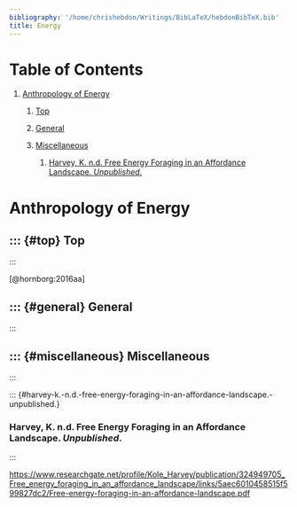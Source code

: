 ```yaml
---
bibliography: '/home/chrishebdon/Writings/BibLaTeX/hebdonBibTeX.bib'
title: Energy
---
```


Table of Contents
=================

1.  [Anthropology of Energy](#org2fed78a)

    1.  [Top](#orga6d0aac)

    2.  [General](#orgdaeeee2)

    3.  [Miscellaneous](#orgbede472)

        1.  [Harvey, K. n.d. Free Energy Foraging in an Affordance
            Landscape. *Unpublished*.](#orgae270c3)

Anthropology of Energy
======================

::: {#top}
Top
---
:::

[@hornborg:2016aa]

::: {#general}
General
-------
:::

::: {#miscellaneous}
Miscellaneous
-------------
:::

::: {#harvey-k.-n.d.-free-energy-foraging-in-an-affordance-landscape.-unpublished.}
### Harvey, K. n.d. Free Energy Foraging in an Affordance Landscape. *Unpublished*.
:::

<https://www.researchgate.net/profile/Kole_Harvey/publication/324949705_Free_energy_foraging_in_an_affordance_landscape/links/5aec6010458515f599827dc2/Free-energy-foraging-in-an-affordance-landscape.pdf>
